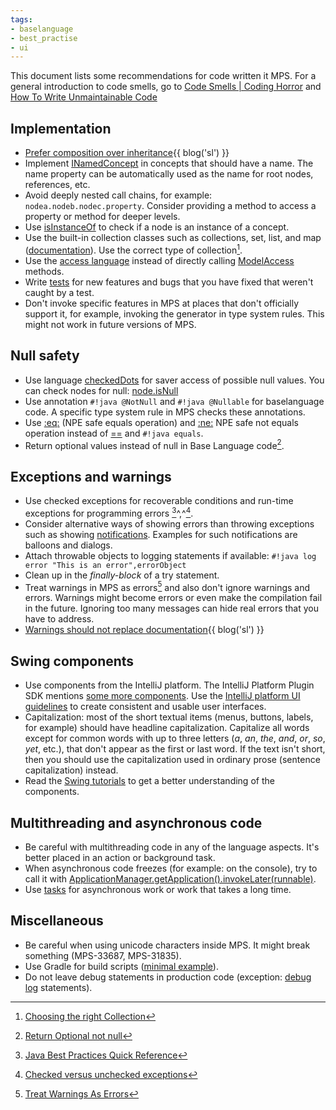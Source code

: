 ```yaml
---
tags:
- baselanguage
- best_practise
- ui
---
```


This document lists some recommendations for code written it MPS. For a general introduction to code smells, go to [Code Smells | Coding Horror](https://blog.codinghorror.com/code-smells/) and [How To Write Unmaintainable Code](https://web.archive.org/web/20171224114025id_/https://www.thc.org/root/phun/unmaintain.html)

## Implementation

- [Prefer composition over inheritance](https://specificlanguages.com/posts/prefer-composition-over-inheritance/){{ blog('sl') }}
- Implement [INamedConcept](http://127.0.0.1:63320/node?ref=r%3A00000000-0000-4000-0000-011c89590288%28jetbrains.mps.lang.core.structure%29%2F1169194658468) in concepts that should have a name. The name property can be automatically used as the name for root nodes, references, etc.
- Avoid deeply nested call chains, for example: `nodea.nodeb.nodec.property`. Consider providing a method to access a property or method for deeper levels.
- Use [isInstanceOf](http://127.0.0.1:63320/node?ref=r%3A00000000-0000-4000-0000-011c89590301%28jetbrains.mps.lang.smodel.structure%29%2F1139621453865) to check if a node is an instance of a concept.
- Use the built-in collection classes such as collections, set, list, and map ([documentation](https://www.jetbrains.com/help/mps/collections-language.html)). Use the correct type of collection[^4].
- Use the [access language](https://www.jetbrains.com/help/mps/smodel-language.html#accesslanguage) instead of directly calling [ModelAccess](http://127.0.0.1:63320/node?ref=8865b7a8-5271-43d3-884c-6fd1d9cfdd34%2Fjava%3Aorg.jetbrains.mps.openapi.module%28MPS.OpenAPI%2F%29%2F%7EModelAccess) methods.
- Write [tests](https://www.jetbrains.com/help/mps/testing-languages.html) for new features and bugs that you have fixed that weren't caught by a test.
- Don't invoke specific features in MPS at places that don't officially support it, for example, invoking the generator in type system rules. This might not work in future versions of MPS.

## Null safety

- Use language [checkedDots](https://www.jetbrains.com/help/mps/other-languages.html) for saver access of possible null values. You can check nodes for null: [node.isNull](http://127.0.0.1:63320/node?ref=r%3A00000000-0000-4000-0000-011c89590301%28jetbrains.mps.lang.smodel.structure%29%2F1171999116870)
- Use annotation `#!java @NotNull` and `#!java @Nullable` for baselanguage code. A specific type system rule in MPS checks these annotations.
- Use [:eq:](http://127.0.0.1:63320/node?ref=r%3A00000000-0000-4000-0000-011c895902ca%28jetbrains.mps.baseLanguage.structure%29%2F1225271283259) (NPE safe equals operation) and [\:ne:](http://127.0.0.1:63320/node?ref=r%3A00000000-0000-4000-0000-011c895902ca%28jetbrains.mps.baseLanguage.structure%29%2F1225271221393) 
  NPE safe not equals operation instead of [==](http://127.0.0.1:63320/node?ref=r%3A00000000-0000-4000-0000-011c895902ca%28jetbrains.mps.baseLanguage.structure%29%2F1068580123152) and `#!java equals`.
- Return optional values instead of null in Base Language code[^1].

## Exceptions and warnings

- Use checked exceptions for recoverable conditions and run-time exceptions for programming errors [^2]^,^[^3].
- Consider alternative ways of showing errors than throwing exceptions such as showing [notifications](https://plugins.jetbrains.com/docs/intellij/notifications.html#top-level-notifications-balloons). Examples for such notifications are balloons and dialogs.
- Attach throwable objects to logging statements if available:
  `#!java log error "This is an error",errorObject`
- Clean up in the *finally-block* of a try statement.
- Treat warnings in MPS as errors[^5] and also don't ignore warnings and errors. Warnings might become errors or even make the compilation fail in the future. Ignoring too many messages can hide real errors that you have to address.
- [Warnings should not replace documentation](https://specificlanguages.com/posts/2022-03/07-warnings-should-not-replace-documentation/){{ blog('sl') }}

## Swing components

- Use components from the IntelliJ platform. The
  IntelliJ Platform Plugin SDK mentions [some more components](https://plugins.jetbrains.com/docs/intellij/misc-swing-components.html). Use the [IntelliJ platform UI guidelines](https://jetbrains.github.io/ui/) to create consistent and usable user interfaces.
- Capitalization: most of the short textual items (menus, buttons, labels, for example) should have headline capitalization. Capitalize all words except for common words with up to three letters (*a*, *an*, *the*, *and*, *or*, *so*, *yet*, etc.), that don't appear as the first or last word.
  If the text isn't short, then you should use the capitalization used in ordinary prose (sentence capitalization) instead.
- Read the [Swing tutorials](https://docs.oracle.com/javase/tutorial/uiswing/index.html) to get a better understanding of the components.

## Multithreading and asynchronous code

- Be careful with multithreading code in any of the language aspects. It's better placed in an action or background task.
- When asynchronous code freezes (for example: on the console), try to call it with [ApplicationManager.getApplication().invokeLater(runnable)](http://127.0.0.1:63320/node?ref=498d89d2-c2e9-11e2-ad49-6cf049e62fe5%2Fjava%3Acom.intellij.openapi.application%28MPS.IDEA%2F%29%2F%7EApplication.invokeLater%2528java.lang.Runnable%2529).
- Use [tasks](https://www.jetbrains.com/help/mps/progress-indicators.html#asynchronoustasks) for asynchronous work or work that takes a long time.

## Miscellaneous

- Be careful when using unicode characters inside MPS. It might break something (MPS-33687, MPS-31835).
- Use Gradle for build scripts ([minimal example](https://gist.github.com/coolya/46706883a6563f0d63527baed8091d75)).
- Do not leave debug statements in production code (exception: [debug log](http://127.0.0.1:63320/node?ref=r%3A00000000-0000-4000-0000-011c8959057f%28jetbrains.mps.baseLanguage.logging.structure%29%2F2034914114981261497) statements).

[^1]:[Return Optional not null](http://www.javapractices.com/topic/TopicAction.do?Id=279)
[^2]:[Java Best Practices Quick Reference](https://dzone.com/articles/java-best-practices-quick-reference)
[^3]:[Checked versus unchecked exceptions](http://www.javapractices.com/topic/TopicAction.do?Id=129)
[^4]:[Choosing the right Collection](http://www.javapractices.com/topic/TopicAction.do?Id=65)
[^5]:[Treat Warnings As Errors](https://blog.submain.com/treat-warnings-errors/)